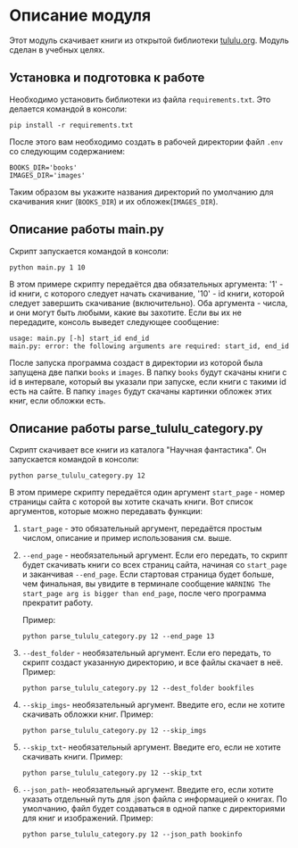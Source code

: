 Описание модуля
===
Этот модуль скачивает книги из открытой библиотеки [tululu.org](https://tululu.org). Модуль сделан в учебных целях.

Установка и подготовка к работе
---
Необходимо установить библиотеки из файла `requirements.txt`. Это делается командой в консоли:
```
pip install -r requirements.txt
```
После этого вам необходимо создать в рабочей директории файл `.env` со следующим содержанием:
```dotenv
BOOKS_DIR='books'
IMAGES_DIR='images'
```
Таким образом вы укажите названия директорий по умолчанию для скачивания книг (`BOOKS_DIR`) и их обложек(`IMAGES_DIR`).

Описание работы main.py
---
Скрипт запускается командой в консоли:
```
python main.py 1 10
```
В этом примере скрипту передаётся два обязательных аргумента: '1' - id книги, с которого следует начать скачивание, '10' - 
id книги, которой следует завершить скачивание (включительно). Оба аргумента - числа, и они могут быть любыми, какие вы захотите.
Если вы их не передадите, консоль выведет следующее сообщение:
```
usage: main.py [-h] start_id end_id
main.py: error: the following arguments are required: start_id, end_id
```

После запуска программа создаст в директории из которой была запущена две папки `books` и `images`. В папку `books` будут скачаны
книги с id в интервале, который вы указали при запуске, если книги с такими id есть на сайте. В папку `images` будут скачаны
картинки обложек этих книг, если обложки есть.

Описание работы parse_tululu_category.py
---
Скрипт скачивает все книги из каталога "Научная фантастика". Он запускается командой в консоли:
```
python parse_tululu_category.py 12
```
В этом примере скрипту передаётся один аргумент `start_page` - номер страницы сайта с которой вы хотите скачать книги. Вот список аргументов,
которые можно передавать функции:

1. `start_page` - это обязательный аргумент, передаётся простым числом, описание и пример использования см. выше.

2. `--end_page` - необязательный аргумент. Если его передать, то скрипт будет скачивать книги со всех страниц сайта, начиная co 
`start_page` и заканчивая `--end_page`. Если стартовая страница будет больше, чем финальная, вы увидите в терминале сообщение
`WARNING The start_page arg is bigger than end_page`, после чего программа прекратит работу.

    Пример:
    ```
    python parse_tululu_category.py 12 --end_page 13
    ```

3. `--dest_folder` - необязательный аргумент. Если его передать, то скрипт создаст указанную директорию, и все файлы скачает в неё. 
   Пример:
    ```
    python parse_tululu_category.py 12 --dest_folder bookfiles
    ```

4. `--skip_imgs`- необязательный аргумент. Введите его, если не хотите скачивать обложки книг.
    Пример:
    ```
    python parse_tululu_category.py 12 --skip_imgs
    ```
5. `--skip_txt`- необязательный аргумент. Введите его, если не хотите скачивать книги.
    Пример:
    ```
    python parse_tululu_category.py 12 --skip_txt
    ```
6. `--json_path`- необязательный аргумент. Введите его, если хотите указать отдельный путь для .json файла с информацией о книгах.
   По умолчанию, файл будет создаваться в одной папке с директориями для книг и изображений.
    Пример:
    ```
    python parse_tululu_category.py 12 --json_path bookinfo
    ```